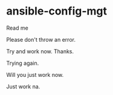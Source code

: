 # ansible-config-mgt
Read me

Please don't throw an error.

Try and work now. Thanks.

Trying again.

Will you just work now.

Just work na.
